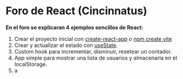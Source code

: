 # Foro de React (Cincinnatus)

**En el foro se explicaran 4 ejemplos sencillos de React:**

1. Crear el proyecto inicial con [create-react-app](https://facebook.github.io/create-react-app/) o [npm create vite](https://vitejs.dev/guide/)
2. Crear y actualizar el estado con [useState](https://reactjs.org/docs/hooks-reference.html#usestate).
3. Custom hook para incrementar, disminuir, resetear un contador.
4. App simple para mostrar una lista de usuarios y almacenarla en el localStorage.
5. a
